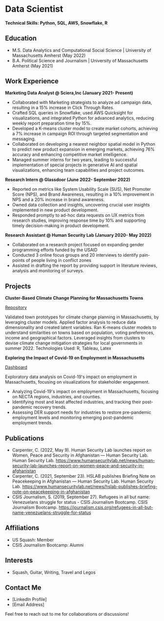 # Data Scientist

#### Technical Skills: Python, SQL, AWS, Snowflake, R


## Education
- M.S. Data Analytics and Computational Social Science | University of Massachusetts Amherst (May 2022)
- B.A. Political Science and Journalism                | University of Massachusetts Amherst (May 2021)


## Work Experience

**Marketing Data Analyst @ Sciera,Inc (January 2021- Present)**
- Collaborated with Marketing strategists to analyze ad campaign data, resulting in a 15% increase in Click Through Rates.
- Crafted SQL queries in Snowflake, used AWS Quicksight for visualizations, and integrated Python for advanced analytics, reducing weekly report preparation time by 15%.
- Developed a K-means cluster model to create market cohorts, achieving a 7% increase in campaign ROI through targeted segmentation and messaging.
- Collaborated on developing a nearest neighbor spatial model in Python to predict new product expansion in emerging markets, achieving 76% accuracy and enhancing competitive market intelligence.
- Managed summer interns for two years, leading to successful implementation of special projects in generative AI and spatial visualizations, enhancing team capabilities and project outcomes.
  
**Research Intern @ Glassdoor (June 2022- September 2022)**
- Reported on metrics like System Usability Scale (SUS), Net Promoter Score (NPS), and Brand Awareness, resulting in a 10% improvement in NPS and a 20% increase in brand awareness.
- Owned data collection and insights, uncovering crucial user insights implemented in new product development.
- Responded promptly to ad-hoc data requests on UX metrics from research studies, improving response time by 10% and supporting timely decision-making in product development.
  
**Research Assistant @ Human Security Lab (January 2020- May 2022)**
- Collaborated on a research project focused on expanding gender programming efforts funded by the USAID
- Conducted 3 online focus groups and 20 interviews to identify pain-points of people living in conflict zones
- Assisted in drafting the report by providing support in literature reviews, analysis and monitoring of surveys.


## Projects
**Cluster-Based Climate Change Planning for Massachusetts Towns**

[Repository](https://github.com/Isha-Mahajan12/copemunicipal)

Validated town prototypes for climate change planning in Massachusetts, by leveraging cluster models. Applied factor analysis to reduce data dimensionality and created latent variables. Ran K-means cluster models to understand similarities on towns based on population, voting preferences, income and geographical factors. Leveraged insights from clusters to devise climate change mitigation strategies for local governments in summer 2022. 
Technologies Used: R, Tableau, Latex


**Exploring the Impact of Covid-19 on Employment in Massachusetts**

[Dashboard](https://public.tableau.com/app/profile/isha.mahajan/viz/DashboardFinal_16632644722990/NECTARegionalIndustryImpact)

Exploratory data analysis on Covid-19's impact on employment in Massachusetts, focusing on visualizations for stakeholder engagement. 

- Analyzing Covid-19's impact on employment in Massachusetts, focusing on NECTA regions, industries, and counties.
- Identifying most and least affected industries, and tracking their post-pandemic recovery trends.
- Assessing DER support needs for industries to restore pre-pandemic employment levels and monitoring emerging post-pandemic employment trends.


## Publications
- Carpenter, C. (2022, May 9). Human Security Lab launches report on Women, Peace and Security in Afghanistan — Human Security Lab. Human Security Lab. https://www.humansecuritylab.net/news/human-security-lab-launches-report-on-women-peace-and-security-in-afghanistan
- Carpenter, C. (2021, September 23). HSLAB publishes Briefing Note on Peacekeeping in Afghanistan — Human Security Lab. Human Security Lab. https://www.humansecuritylab.net/news/hslab-publishes-briefing-note-on-peacekeeping-in-afghanistan
- CSIS Journalism, S. (2019, September 27). Refugees in all but name: Venezuelans struggle for status - CSIS Journalism Bootcamp. CSIS Journalism Bootcamp. https://journalism.csis.org/refugees-in-all-but-name-venezuelans-struggle-for-status
  
## Affiliations
- US Squash: Member
- CSIS Journalism Bootcamp: Alumni

## Interests
- Squash, Guitar, Writing, Travel and Legos

## Contact Me
- [LinkedIn Profile]
- [Email Address]

Feel free to reach out to me for collaborations or discussions!
